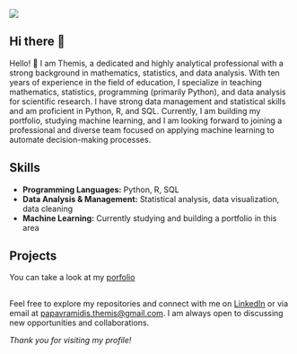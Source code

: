 ![](https://drive.google.com/file/d/1Uw6G8KV5jVr_iQpqRC5kALDFca0LQ4I0/view?usp=drive_link)

## Hi there 👋

Hello! 👋 I am Themis, a dedicated and highly analytical professional with a strong background in mathematics, statistics, and data analysis. With ten years of experience in the field of education, I specialize in teaching mathematics, statistics, programming (primarily Python), and data analysis for scientific research. I have strong data management and statistical skills and am proficient in Python, R, and SQL. Currently, I am building my portfolio, studying machine learning, and I am looking forward to joining a professional and diverse team focused on applying machine learning to automate decision-making processes.

## Skills

- **Programming Languages:** Python, R, SQL
- **Data Analysis & Management:** Statistical analysis, data visualization, data cleaning
- **Machine Learning:** Currently studying and building a portfolio in this area

## Projects

You can take a look at my [porfolio](https://themispap.github.io/)

## 

Feel free to explore my repositories and connect with me on [LinkedIn](https://www.linkedin.com/in/papavramidisthemis/) or via email at [papavramidis.themis@gmail.com](mailto:papavramidis.themis@gmail.com). I am always open to discussing new opportunities and collaborations.

_Thank you for visiting my profile!_

